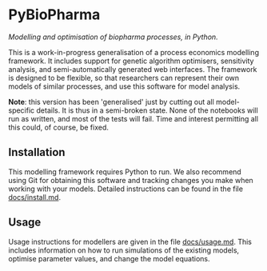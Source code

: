 # PyBioPharma

*Modelling and optimisation of biopharma processes, in Python.*

This is a work-in-progress generalisation of a process economics modelling
framework. It includes support for genetic algorithm optimisers, sensitivity
analysis, and semi-automatically generated web interfaces. The framework is
designed to be flexible, so that researchers can represent their own models
of similar processes, and use this software for model analysis.

**Note**: this version has been 'generalised' just by cutting out all
model-specific details. It is thus in a semi-broken state. None of the
notebooks will run as written, and most of the tests will fail. Time
and interest permitting all this could, of course, be fixed.

## Installation

This modelling framework requires Python to run. We also recommend using
Git for obtaining this software and tracking changes you make when working
with your models. Detailed instructions can be found in the file
[docs/install.md](docs/install.md).

## Usage

Usage instructions for modellers are given in the file
[docs/usage.md](docs/usage.md). This includes information on how to run
simulations of the existing models, optimise parameter values, and change
the model equations.
